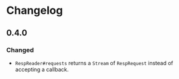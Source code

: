 # Changelog

## 0.4.0

### Changed

- `RespReader#requests` returns a `Stream` of `RespRequest` instead of
  accepting a callback.
